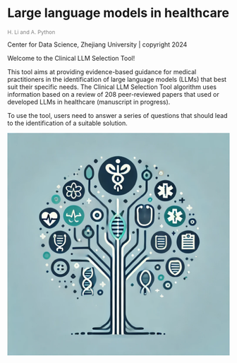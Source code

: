 # Large language models in healthcare
<p style="color: grey; font-size: 12px;">H. Li and A. Python</p>
Center for Data Science, Zhejiang University | copyright 2024


Welcome to the Clinical LLM Selection Tool! 

This tool aims at providing evidence-based guidance for medical practitioners in the identification of large language models (LLMs) that best suit their specific needs. 
The Clinical LLM Selection Tool algorithm uses information based on a review of 208 peer-reviewed papers that used or developed LLMs in healthcare (manuscript in progress).

To use the tool, users need to answer a series of questions that should lead to the identification of a suitable solution. 
<p align="center">
  <img src="LLMtool.jpg" alt="Clinical LLM Decision Tree" style="max-width: 100%; height: auto;">
</p>

